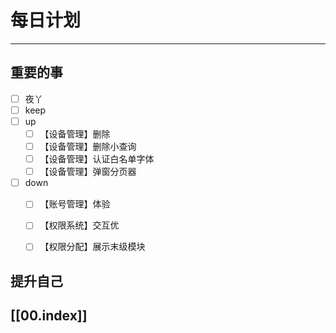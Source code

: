 
# 每日计划
---
## 重要的事

- [ ]    夜丫
- [ ]   keep
- [ ]  up
	- [ ] 【设备管理】删除
	- [ ] 【设备管理】删除小查询
	- [ ] 【设备管理】认证白名单字体
	- [ ] 【设备管理】弹窗分页器
- [ ] down
	- [ ] 【账号管理】体验
	- [ ] 【权限系统】交互优
	- [ ] 【权限分配】展示末级模块



## 提升自己

  



## [[00.index]]










